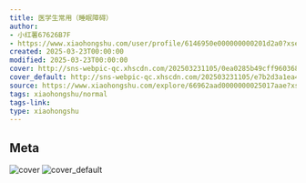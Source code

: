 ```yaml
---
title: 医学生常用（睡眠障碍）
author:
- 小红薯67626B7F
- https://www.xiaohongshu.com/user/profile/6146950e000000000201d2a0?xsec_token=undefined
created: 2025-03-23T00:00:00
modified: 2025-03-23T00:00:00
cover: http://sns-webpic-qc.xhscdn.com/202503231105/0ea0285b49cff960368356f6af53f66f/1040g2sg315aauf44gu605oa6ik70jkl0vaeea1g!nc_n_webp_prv_1
cover_default: http://sns-webpic-qc.xhscdn.com/202503231105/e7b2d3a1ea47f6f42bd67b0ed1e9f7a8/1040g2sg315aauf44gu605oa6ik70jkl0vaeea1g!nc_n_webp_mw_1
source: https://www.xiaohongshu.com/explore/66962aad0000000025017aae?xsec_token=ABUBFkiStGJFN8gSBCj6BFCTZgFdHYoYpIm_TJ1N4V_ls=
tags: xiaohongshu/normal
tags-link:
type: xiaohongshu
---
```


## Meta

![cover](http://sns-webpic-qc.xhscdn.com/202503231105/0ea0285b49cff960368356f6af53f66f/1040g2sg315aauf44gu605oa6ik70jkl0vaeea1g!nc_n_webp_prv_1)
![cover_default](http://sns-webpic-qc.xhscdn.com/202503231105/e7b2d3a1ea47f6f42bd67b0ed1e9f7a8/1040g2sg315aauf44gu605oa6ik70jkl0vaeea1g!nc_n_webp_mw_1)
